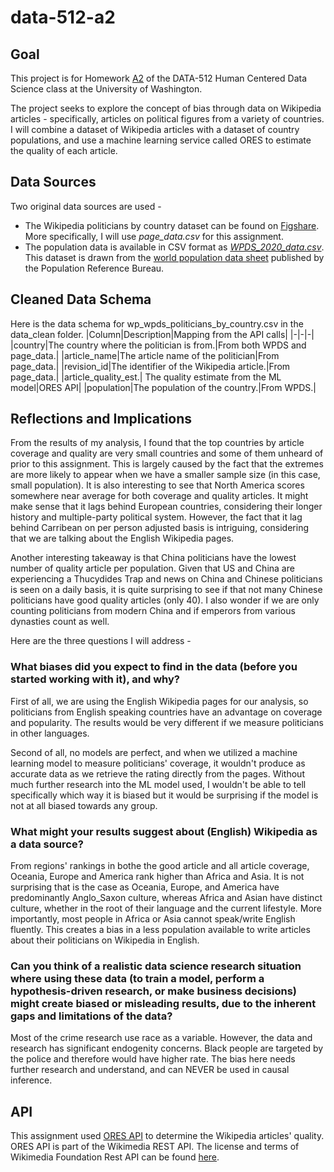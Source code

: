 # data-512-a2

## Goal
This project is for Homework [A2](https://docs.google.com/document/d/11eswL84T-H6bli8aX_-XndCN6tAZ4bIb9Z2ywiIf2fE/edit#) of the DATA-512 Human Centered Data Science class at the University of Washington. 

The project seeks to explore the concept of bias through data on Wikipedia articles - specifically, articles on political figures from a variety of countries. I  will combine a dataset of Wikipedia articles with a dataset of country populations, and use a machine learning service called ORES to estimate the quality of each article.

## Data Sources
Two original data sources are used - 
- The Wikipedia politicians by country dataset can be found on [Figshare](https://figshare.com/articles/dataset/Untitled_Item/5513449). More specifically, I will use *page_data.csv* for this assignment.
- The population data is available in CSV format as [*WPDS_2020_data.csv*](https://docs.google.com/spreadsheets/d/1CFJO2zna2No5KqNm9rPK5PCACoXKzb-nycJFhV689Iw/edit#gid=283125346). This dataset is drawn from the [world population data sheet](https://www.prb.org/international/indicator/population/table/) published by the Population Reference Bureau.


## Cleaned Data Schema
Here is the data schema for wp_wpds_politicians_by_country.csv in the data_clean folder.
|Column|Description|Mapping from the API calls|
|-|-|-|
|country|The country where the politician is from.|From both WPDS and page_data.|
|article_name|The article name of the politician|From page_data.|
|revision_id|The identifier of the Wikipedia article.|From page_data.|
|article_quality_est.| The quality estimate from the ML model|ORES API|
|population|The population of the country.|From WPDS.|


## Reflections and Implications

From the results of my analysis, I found that the top countries by article coverage and quality are very small countries and some of them unheard of prior to this assignment. This is largely caused by the fact that the extremes are more likely to appear when we have a smaller sample size (in this case, small population). It is also interesting to see that North America scores somewhere near average for both coverage and quality articles. It might make sense that it lags behind European countries, considering their longer history and multiple-party political system. However, the fact that it lag behind Carribean on per person adjusted basis is intriguing, considering that we are talking about the English Wikipedia pages.

Another interesting takeaway is that China politicians have the lowest number of quality article per population. Given that US and China are experiencing a Thucydides Trap and news on China and Chinese politicians is seen on a daily basis, it is quite surprising to see if that not many Chinese politicians have good quality articles (only 40). I also wonder if we are only counting politicians from modern China and if emperors from various dynasties count as well.

Here are the three questions I will address - 

### What biases did you expect to find in the data (before you started working with it), and why?

First of all, we are using the English Wikipedia pages for our analysis, so politicians from English speaking countries have an advantage on coverage and popularity. The results would be very different if we measure politicians in other languages.

Second of all, no models are perfect, and when we utilized a machine learning model to measure politicians' coverage, it wouldn't produce as accurate data as we retrieve the rating directly from the pages. Without much further research into the ML model used, I wouldn't be able to tell specifically which way it is biased but it would be surprising if the model is not at all biased towards any group.


### What might your results suggest about (English) Wikipedia as a data source?

From regions' rankings in bothe the good article and all article coverage, Oceania, Europe and America rank higher than Africa and Asia. It is not surprising that is the case as Oceania, Europe, and America have predominantly Anglo_Saxon culture, whereas Africa and Asian have distinct culture, whether in the root of their language and the current lifestyle. More importantly, most people in Africa or Asia cannot speak/write English fluently. This creates a bias in a less population available to write articles about their politicians on Wikipedia in English.


### Can you think of a realistic data science research situation where using these data (to train a model, perform a hypothesis-driven research, or make business decisions) might create biased or misleading results, due to the inherent gaps and limitations of the data?

Most of the crime research use race as a variable. However, the data and research has significant endogenity concerns. Black people are targeted by the police and therefore would have higher rate. The bias here needs further research and understand, and can NEVER be used in causal inference.

## API
This assignment used [ORES API](https://ores.wikimedia.org/v3/#!/scoring/get_v3_scores_context_revid_model) to determine the Wikipedia articles' quality.
ORES API is part of the Wikimedia REST API. The license and terms of Wikimedia Foundation Rest API can be found [here](https://www.mediawiki.org/wiki/REST_API#Terms_and_conditions).
